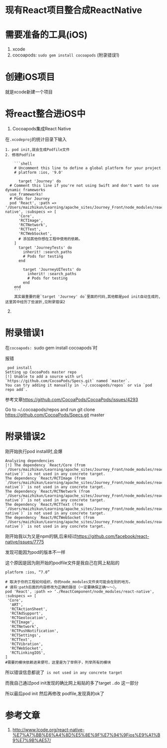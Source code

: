 # 现有React项目整合成ReactNative

# 需要准备的工具(iOS)

1. xcode
2. cocoapods: `sudo gem install cocoapods` (附录错误1)

# 创建iOS项目

就是xcode新建一个项目

# 将react整合进iOS中

1. Cocoapods集成React Native

  在`.xcodeproj`的统计目录下输入
  
    1. pod init,就会生成Podfile文件
    2. 修改Podfile
    
        ```shell
        # Uncomment this line to define a global platform for your project
        # platform :ios, '9.0'
        
          target 'Journey' do
      # Comment this line if you're not using Swift and don't want to use dynamic frameworks
      use_frameworks!
      # Pods for Journey
      pod 'React', :path => '/Users/maizhikun/Learning/apache_sites/Journey_Front/node_modules/react-native', :subspecs => [
          'Core',
          'RCTImage',
          'RCTNetwork',
          'RCTText',
          'RCTWebSocket',
          # 添加其他你想在工程中使用的依赖。
        ]
          target 'JourneyTests' do
            inherit! :search_paths
            # Pods for testing
          end
          
            target 'JourneyUITests' do
              inherit! :search_paths
              # Pods for testing
            end
        end
        ```
        其实最重要的是`target 'Journey' do`里面的代码,其他都是pod init自动生成的,这里其中经历了些波折,见附录错误2
        
2. 


# 附录错误1

在`cocoapods: `sudo gem install cocoapods`时

报错

```shell
 pod install
Setting up CocoaPods master repo
[!] Unable to add a source with url `https://github.com/CocoaPods/Specs.git` named `master`.
You can try adding it manually in `~/.cocoapods/repos` or via `pod repo add`.
```

参考文章<https://github.com/CocoaPods/CocoaPods/issues/4293>

Go to ~/.cocoapods/repos and run git clone https://github.com/CocoaPods/Specs.git master

# 附录错误2

刚开始执行pod install时,会爆

```shell
Analyzing dependencies
[!] The dependency `React/Core (from `/Users/maizhikun/Learning/apache_sites/Journey_Front/node_modules/react-native`)` is not used in any concrete target.
The dependency `React/RCTImage (from `/Users/maizhikun/Learning/apache_sites/Journey_Front/node_modules/react-native`)` is not used in any concrete target.
The dependency `React/RCTNetwork (from `/Users/maizhikun/Learning/apache_sites/Journey_Front/node_modules/react-native`)` is not used in any concrete target.
The dependency `React/RCTText (from `/Users/maizhikun/Learning/apache_sites/Journey_Front/node_modules/react-native`)` is not used in any concrete target.
The dependency `React/RCTWebSocket (from `/Users/maizhikun/Learning/apache_sites/Journey_Front/node_modules/react-native`)` is not used in any concrete target.
```

刚开始我以为又是npm的锅,后来经过<https://github.com/facebook/react-native/issues/7775>

发现可能因为pod的版本不一样

这个原因是因为刚开始的podfile文件是我自己在网上粘贴的

```shell
platform :ios, “7.0”

# 取决于你的工程如何组织，你的node_modules文件夹可能会在别的地方。
# 请将:path后面的内容修改为正确的路径（一定要确保正确～～）。
pod 'React', :path => ‘./ReactComponent/node_modules/react-native', :subspecs => [
 'Core',
  'ART',
  'RCTActionSheet',
  'RCTAdSupport',
  'RCTGeolocation',
  'RCTImage',
  'RCTNetwork',
  'RCTPushNotification',
  'RCTSettings',
  'RCTText',
  'RCTVibration',
  'RCTWebSocket',
  'RCTLinkingIOS',
]
#需要的模块依赖进来便可，这里是为了举例子，列举所有的模块
```

所以错误信息都说了` is not used in any concrete target`

而我自己通过pod init发现的确比网上粘贴的多了target ..do 这一部分

所以最后pod init 然后再修改 podfile,发现真的ok了

# 参考文章

1. http://www.lcode.org/react-native-%E7%A7%BB%E6%A4%8D%E5%8E%9F%E7%94%9Fios%E9%A1%B9%E7%9B%AE57/